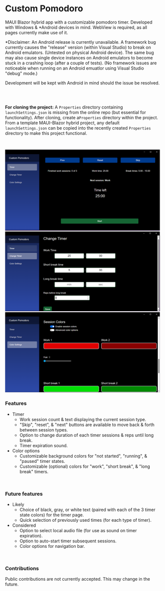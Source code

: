 # Custom Pomodoro

MAUI Blazor hybrid app with a customizable pomodoro timer. Developed with Windows & *Android devices in mind. WebView is required, as all pages currently make use of it.

*Disclaimer: An Android release is currently unavailable. A framework bug currently causes the "release" version (within Visual Studio) to break on Android emulators. (Untested on physical Android device). 
The same bug may also cause single device instances on Android emulators to become stuck in a crashing loop (after a couple of tests). (No framework issues are noticeable when running on an Android emuatlor using Visual Studio "debug" mode.)

Development will be kept with Android in mind should the issue be resolved. 

<br>
<br>


**For cloning the project:** A `Properties` directory containing `launchSettings.json` is missing from the online repo (but essential for functionality). After cloning, create a`Properties` directory within the project. From a template MAUI-Blazor hybrid project, any default `launchSettings.json` can be copied into the recently created `Properties` directory to make this project functional.


<br>

![Timer page](app_demo_imgs/Timer.PNG)
![Timer Settings page](app_demo_imgs/Change_Timer.PNG)
![Color Settings page](app_demo_imgs/Color_Settings.PNG)


### Features
* Timer 
    * Work session count & text displaying the current session type.
    * "Skip", "reset", & "next" buttons are available to move back & forth between session types. 
    * Option to change duration of each timer sessions & reps until long break.
    * Timer expiration sound.
* Color options
    * Customizable background colors for "not started", "running", & "paused" timer states.
    * Customizable (optional) colors for "work", "short break", & "long break" timers.

<br>


### Future features
* Likely
    * Choice of black, gray, or white text (paired with each of the 3 timer state colors) for the timer page.
    * Quick selection of previously used times (for each type of timer).
* Considered
    * Option to select local audio file (for use as sound on timer expiration).
    * Option to auto-start timer subsequent sessions.
    * Color options for navigation bar.

<br>

### Contributions
Public contributions are not currently accepted. This may change in the future.